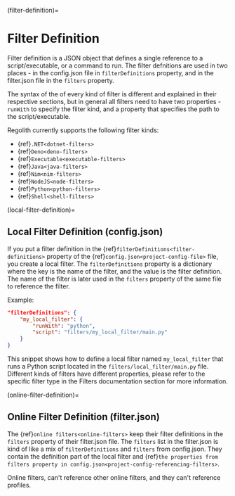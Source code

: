(filter-definition)=
# Filter Definition

Filter definition is a JSON object that defines a single reference to a script/executable, or a command to run. The filter defnitions are used in two places - in the config.json file in `filterDefinitions` property, and in the filter.json file in the `filters` property.

The syntax of the of every kind of filter is different and explained in their respective sections, but in general all filters need to have two properties - `runWith` to specify the filter kind, and a property that specifies the path to the script/executable.

Regolith currently supports the following filter kinds:
 - {ref}`.NET<dotnet-filters>`
 - {ref}`Deno<deno-filters>`
 - {ref}`Executable<executable-filters>`
 - {ref}`Java<java-filters>`
 - {ref}`Nim<nim-filters>`
 - {ref}`NodeJS<node-filters>`
 - {ref}`Python<python-filters>`
 - {ref}`Shell<shell-filters>`

(local-filter-definition)=
## Local Filter Definition (config.json)
If you put a filter definition in the {ref}`filterDefinitions<filter-definitions>` property of the {ref}`config.json<project-config-file>` file, you create a local filter. The `filterDefinitions` property is a dictionary where the key is the name of the filter, and the value is the filter definition. The name of the filter is later used in the `filters` property of the same file to reference the filter.

Example:
```json
"filterDefinitions": {
    "my_local_filter": {
        "runWith": "python",
        "script": "filters/my_local_filter/main.py"
    }
}
```
This snippet shows how to define a local filter named `my_local_filter` that runs a Python script located in the `filters/local_filter/main.py` file. Different kinds of filters have different properties, please refer to the specific filter type in the Filters documentation section for more information.

(online-filter-definition)=
## Online Filter Definition (filter.json)

The {ref}`online filters<online-filters>` keep their filter definitions in the `filters` property of their filter.json file. The `filters` list in the filter.json is kind of like a mix of `filterDefinitions` and `filters` from config.json. They contain the definition part of the local filter and {ref}`the properties from filters property in config.json<project-config-referencing-filters>`.

Online filters, can't reference other online filters, and they can't reference profiles.
